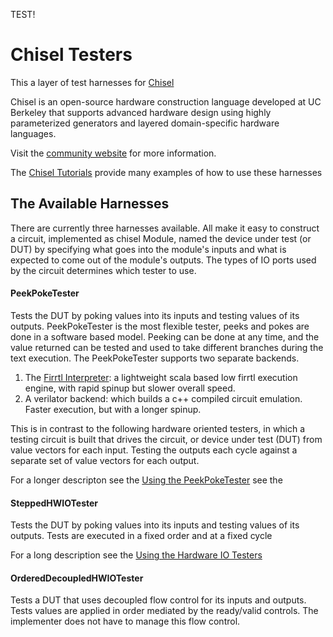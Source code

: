 TEST!

Chisel Testers
==============

This a layer of test harnesses for [Chisel](https://github.com/ucb-bar/chisel3)

Chisel is an open-source hardware construction language developed
at UC Berkeley that supports advanced hardware design using highly
parameterized generators and layered domain-specific hardware languages.

Visit the [community website](http://chisel.eecs.berkeley.edu/) for more
information.

The [Chisel Tutorials](https://github.com/ucb-bar/chisel-tutorial) provide many examples of how to use these harnesses

The Available Harnesses
-----------------------

There are currently three harnesses available.  All make it easy to construct a circuit, implemented as chisel Module, named
 the device under test (or DUT) by specifying what 
goes into the module's inputs and what is expected to come out of the module's outputs.  The types of IO ports used by the
circuit determines which tester to use.  

#### PeekPokeTester

Tests the DUT by poking values into its inputs and testing values of its outputs.  PeekPokeTester is the most flexible 
tester, peeks and pokes are done in a software based model.  Peeking can be done at any time, and the value returned can
be tested and used to take different branches during the text execution.  The PeekPokeTester supports two separate backends.
 1. The [Firrtl Interpreter](https://github.com/ucb-bar/firrtl-interpreter): a lightweight scala based low firrtl execution engine, with rapid spinup but slower overall speed.
 1. A verilator backend: which builds a c++ compiled circuit emulation.  Faster execution, but with a longer spinup.

This is in contrast to the following hardware oriented testers, in which a testing circuit is built that drives the
circuit, or device under test (DUT) from value vectors for each input.  Testing the outputs each cycle against a separate
set of value vectors for each output.

For a longer descripton see the [Using the PeekPokeTester](https://github.com/ucb-bar/chisel-testers/wiki/Using%20the%20PeekPokeTester) see the 

#### SteppedHWIOTester

Tests the DUT by poking values into its inputs and testing values of its outputs.  Tests are executed in a fixed
order and at a fixed cycle

For a long description see the [Using the Hardware IO Testers](https://github.com/ucb-bar/chisel-testers/wiki/Using-the-Hardware-IO-Testers)

#### OrderedDecoupledHWIOTester

Tests a DUT that uses decoupled flow control for its inputs and outputs.  Tests values are applied in order 
mediated by the ready/valid controls.  The implementer does not have to manage this flow control.

